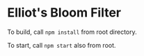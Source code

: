 # Elliot's Bloom Filter
To build, call <code>npm install</code> from root directory.

To start, call <code>npm start</code> also from root.